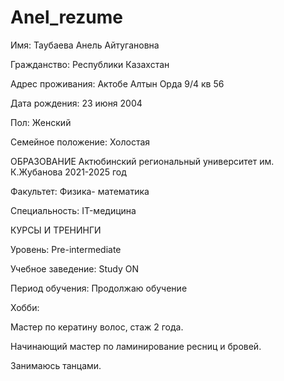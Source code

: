 # Anel_rezume
Имя: Таубаева Анель Айтугановна

 Гражданство: Республики Казахстан

 Адрес проживания: Актобе Алтын Орда 9/4 кв 56 

 Дата рождения: 23 июня 2004 
 
 Пол: Женский

 Семейное положение: Холостая

ОБРАЗОВАНИЕ
Актюбинский региональный университет им. К.Жубанова 2021-2025 год

Факультет: Физика- математика

Специальность: IT-медицина

КУРСЫ И ТРЕНИНГИ

Уровень: Pre-intermediate

Учебное заведение: Study ON

Период обучения: Продолжаю обучение

 Хобби:
 
 Мастер по кератину волос, стаж 2 года.
 
 Начинающий мастер по ламинирование ресниц и бровей.
 
 Занимаюсь танцами.
